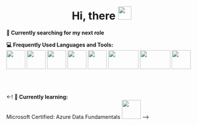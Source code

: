 <div align="center">
<h1> Hi, there <img src="https://media.giphy.com/media/hvRJCLFzcasrR4ia7z/giphy.gif" width="35px"></h1>
</div>

<!--
**jiaoalmond/jiaoalmond** is a ✨ _special_ ✨ repository because its `README.md` (this file) appears on your GitHub profile.

Here are some ideas to get you started:
-->

**:mag_right: Currently searching for my next role**

**:computer: Frequently Used Languages and Tools:** <br>
<code><a href="https://www.mysql.com/" target="_blank"><img height="50" src="https://www.vectorlogo.zone/logos/mysql/mysql-ar21.svg"></a></code>
<code><a href="https://www.sqlite.org/" target="_blank"><img height="50" src="https://www.vectorlogo.zone/logos/sqlite/sqlite-ar21.svg"></a></code>
<code><a href="https://jupyter.org/" target="_blank"><img height="50" src="https://www.vectorlogo.zone/logos/jupyter/jupyter-ar21.svg"></a></code>
<code><a href="https://www.python.org/" target="_blank"><img height="50" src="https://www.vectorlogo.zone/logos/python/python-ar21.svg"></a></code>
<code><a href="https://analytics.google.com/" target="_blank"><img height="50" src="https://www.vectorlogo.zone/logos/google_analytics/google_analytics-ar21.svg"></a></code>
<code><a href="https://www.tableau.com/" target="_blank"><img height="50" width="80" src="https://vectorwiki.com/images/Tb8i6__tableau-logo.svg"></a></code>
<code><a href="https://www.alteryx.com/" target="_blank"><img height="50" width="80" src="https://vectorwiki.com/images/E1Drf__alteryx-logo.svg"></a></code>
<code><a href="https://powerbi.microsoft.com/en-ca/" target="_blank"><img height="50" src="https://www.vectorlogo.zone/logos/microsoft_powerbi/microsoft_powerbi-ar21.svg"></a></code>

<br>
<br>

<-!
**:palm_tree: Currently learning:** <br>
Microsoft Certified: Azure Data Fundamentals
<code><a href="https://learn.microsoft.com/en-us/certifications/azure-data-fundamentals/" target="_blank"><img height="50" src="https://learn.microsoft.com/en-us/media/learn/certification/badges/microsoft-certified-fundamentals-badge.svg"></a></code>
-->


